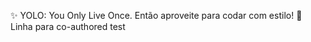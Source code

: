 ✨ YOLO: You Only Live Once. Então aproveite para codar com estilo! 🚀
L i n h a   p a r a   c o - a u t h o r e d   t e s t  
 